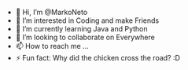 - 👋 Hi, I’m @MarkoNeto
- 👀 I’m interested in Coding and make Friends
- 🌱 I’m currently learning Java and Python
- 💞️ I’m looking to collaborate on Everywhere
- 📫 How to reach me ...
- ⚡ Fun fact: Why did the chicken cross the road? :D

<!---
MarkoNeto/MarkoNeto is a ✨ special ✨ repository because its `README.md` (this file) appears on your GitHub profile.
You can click the Preview link to take a look at your changes.
--->
